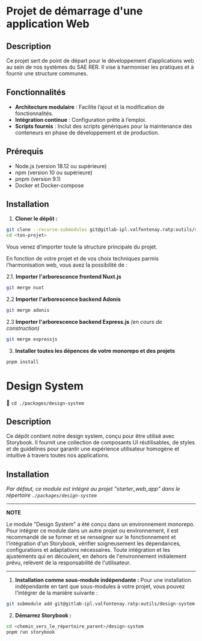 # Projet de démarrage d'une application Web

## Description

Ce projet sert de point de départ pour le développement d’applications web au sein de nos systèmes du SAE RER. Il vise à harmoniser les pratiques et à fournir une structure communes.

## Fonctionnalités

- **Architecture modulaire** : Facilite l’ajout et la modification de fonctionnalités.
- **Intégration continue** : Configuration prête à l’emploi.
- **Scripts fournis** : Inclut des scripts génériques pour la maintenance des conteneurs en phase de développement et de production.

## Prérequis

- Node.js (version 18.12 ou supérieure)
- npm (version 10 ou supérieure)
- pnpm (version 9.1)
- Docker et Docker-compose

## Installation

1. **Cloner le dépôt :**

```bash
git clone --recurse-submodules git@gitlab-ipl.valfontenay.ratp:outils/starter_web_app.git <ton-projet>
cd <ton-projet>
```

Vous venez d'importer toute la structure principale du projet.

En fonction de votre projet et de vos choix techniques parmis l'harmonisation web, vous avez la possibilité de :

2.1. **Importer l'arborescence frontend Nuxt.js**

```bash
git merge nuxt
```

2.2 **Importer l'arborescence backend Adonis**

```bash
git merge adonis
```

2.3 **Importer l'arborescence backend Express.js** _(en cours de construction)_

```bash
git merge expressjs
```

3. **Installer toutes les dépences de votre monorepo et des projets**

```bash
pnpm install
```

# Design System

🔗 `cd ./packages/design-system`

## Description

Ce dépôt contient notre design system, conçu pour être utilisé avec Storybook. Il fournit une collection de composants UI réutilisables, de styles et de guidelines pour garantir une expérience utilisateur homogène et intuitive à travers toutes nos applications.

## Installation

_Par défaut, ce module est intégré au projet "starter_web_app" dans le répertoire `./packages/design-system`_

---

**NOTE**

Le module "Design System" a été conçu dans un environnement monorepo. Pour intégrer ce module dans un autre projet ou environnement, il est recommandé de se former et se renseigner sur le fonctionnement et l'intégration d'un Storybook, vérifier soigneusement les dépendances, configurations et adaptations nécessaires. Toute intégration et les ajustements qui en découlent, en dehors de l'environnement initialement prévu, relèvent de la responsabilité de l'utilisateur.

---

1. **Installation comme sous-module indépendante :**
   Pour une installation indépendante en tant que sous-modules à votre projet, vous pouvez l'intégrer de la manière suivante :

```bash
git submodule add git@gitlab-ipl.valfontenay.ratp:outils/design-system.git <chemin_souhaité>
```

2. **Démarrez Storybook :**

```bash
cd <chemin_vers_le_répertoire_parent>/design-system
pnpm run storybook
```
